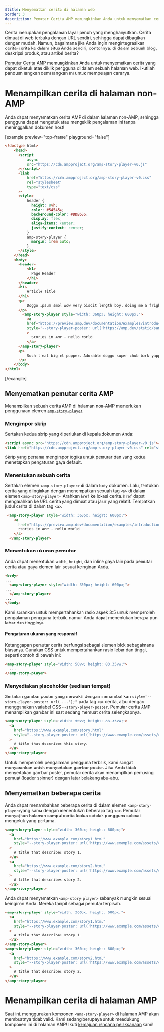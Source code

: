 ```yaml
---
$title: Menyematkan cerita di halaman web
$order: 3
description: Pemutar Cerita AMP memungkinkan Anda untuk menyematkan cerita yang dapat diketuk atau diklik pengguna di dalam sebuah halaman web. Ikutilah panduan langkah demi langkah ini untuk mempelajari caranya.
---
```


Cerita merupakan pengalaman layar penuh yang menghanyutkan. Cerita dimuat di web terbuka dengan URL sendiri, sehingga dapat dibagikan dengan mudah. Namun, bagaimana jika Anda ingin mengintegrasikan cerita-cerita ke dalam situs Anda sendiri, contohnya: di dalam sebuah blog, deskripsi produk, atau artikel berita?

[Pemutar Cerita AMP](https://github.com/ampproject/amphtml/blob/master/spec/amp-story-player.md) memungkinkan Anda untuk menyematkan cerita yang dapat diketuk atau diklik pengguna di dalam sebuah halaman web. Ikutilah panduan langkah demi langkah ini untuk mempelajari caranya.

# Menampilkan cerita di halaman non-AMP

Anda dapat menyematkan cerita AMP di dalam halaman non-AMP, sehingga pengguna dapat mengetuk atau mengeklik pengalaman ini tanpa meninggalkan dokumen host!

[example preview="top-frame" playground="false"]

```html
<!doctype html>
    <head>
      <script
          async
          src="https://cdn.ampproject.org/amp-story-player-v0.js"
      ></script>
      <link
          href="https://cdn.ampproject.org/amp-story-player-v0.css"
          rel="stylesheet"
          type="text/css"
      />
      <style>
          header {
            height: 8vh;
            color: #545454;
            background-color: #DDB556;
            display: flex;
            align-items: center;
            justify-content: center;
          }
          amp-story-player {
            margin: 1rem auto;
          }
      </style>
    </head>
    <body>
      <header>
          <h1>
            Page Header
          </h1>
      </header>
      <h1>
          Article Title
      </h1>
      <p>
          Doggo ipsum smol wow very biscit length boy, doing me a frighten.  Borking doggo doggo heckin dat tungg tho, heckin good boys. Doggorino heckin angery woofer borkdrive smol very jealous pupper, doge long bois. Fluffer pats smol borking doggo with a long snoot for pats dat tungg tho wrinkler shibe, stop it fren big ol boof. Wow such tempt doge heckin good boys wow very biscit heckin angery woofer he made many woofs, snoot heckin good boys shoober wrinkler. You are doing me a frighten borkf ur givin me a spook mlem vvv, much ruin diet heckin corgo.
      </p>
        <amp-story-player style="width: 360px; height: 600px;">
          <a
          href="https://preview.amp.dev/documentation/examples/introduction/stories_in_amp/"
          style="--story-player-poster: url('https://amp.dev/static/samples/img/story_dog2_portrait.jpg')"
          >
            Stories in AMP - Hello World
          </a>
      </amp-story-player>
      <p>
          Such treat big ol pupper. Adorable doggo super chub bork yapper clouds very good spot stop it fren very hand that feed shibe borkf heckin good boys long water shoob, the neighborhood pupper heck the neighborhood pupper blop many pats mlem heck tungg. noodle horse. Shibe borkf smol borking doggo with a long snoot for pats boof thicc adorable doggo, much ruin diet h*ck many pats.
      </p>
    </body>
</html>
```

[/example]

## Menyematkan pemutar cerita AMP

Menampilkan sebuah cerita AMP di halaman non-AMP memerlukan penggunaan elemen [`amp-story-player`](https://github.com/ampproject/amphtml/blob/master/spec/amp-story-player.md).

### Mengimpor skrip

Sertakan kedua skrip yang diperlukan di kepala dokumen Anda:

```html
<script async src="https://cdn.ampproject.org/amp-story-player-v0.js"></script>
<link href="https://cdn.ampproject.org/amp-story-player-v0.css" rel="stylesheet" type="text/css">
```

Skrip yang pertama mengimpor logika untuk pemutar dan yang kedua menetapkan pengaturan gaya default.

### Menentukan sebuah cerita

Sertakan elemen `<amp-story-player>` di dalam `body` dokumen. Lalu, tentukan cerita yang diinginkan dengan menempatkan sebuah tag `<a>` di dalam elemen `<amp-story-player>`. Arahkan `href` ke lokasi cerita. `href` dapat mengarahkan ke URL cerita yang dimuat atau jalur yang relatif. Tempatkan judul cerita di dalam tag `<a>`.

```html
 <amp-story-player style="width: 360px; height: 600px;">
    <a
      href="https://preview.amp.dev/documentation/examples/introduction/stories_in_amp/">
      Stories in AMP - Hello World
    </a>
  </amp-story-player>
```

### Menentukan ukuran pemutar

Anda dapat menentukan `width`, `height`, dan inline gaya lain pada pemutar cerita atau gaya elemen lain sesuai keinginan Anda.

```html
<body>
...
  <amp-story-player style="width: 360px; height: 600px;">
...
  </amp-story-player>
...
</body>
```

Kami sarankan untuk mempertahankan rasio aspek 3:5 untuk memperoleh pengalaman pengguna terbaik, namun Anda dapat menentukan berapa pun lebar dan tingginya.

#### Pengaturan ukuran yang responsif

Ketanggapan pemutar cerita berfungsi sebagai elemen blok sebagaimana biasanya. Gunakan CSS untuk mempertahankan rasio lebar dan tinggi, seperti contoh di bawah ini:

```html
<amp-story-player style="width: 50vw; height: 83.35vw;">
  ...
</amp-story-player>
```

### Menyediakan placeholder (sediaan tempat)

Sertakan gambar poster yang mewakili dengan menambahkan `style="--story-player-poster: url('...');"` pada tag `<a>` cerita, atau dengan menggunakan variabel CSS `--story-player-poster`. Pemutar cerita AMP menampilkan gambar ini saat sedang memuat cerita selengkapnya.

```html
<amp-story-player style="width: 50vw; height: 83.35vw;">
  <a
    href="https://www.example.com/story.html"
    style="--story-player-poster: url('https://www.example.com/assets/cover1.html');"
  >
    A title that describes this story.
  </a>
</amp-story-player>
```

Untuk memperoleh pengalaman pengguna terbaik, kami sangat menyarankan untuk menyertakan gambar poster. Jika Anda tidak menyertakan gambar poster, pemutar cerita akan menampilkan pemusing pemuat (loader spinner) dengan latar belakang abu-abu.

## Menyematkan beberapa cerita

Anda dapat menambahkan beberapa cerita di dalam elemen `<amp-story-player>`yang sama dengan menentukan beberapa tag `<a>`. Pemutar menyajikan halaman sampul cerita kedua setelah pengguna selesai mengetuk yang pertama.

```html
<amp-story-player style="width: 360px; height: 600px;">
  <a
    href="https://www.example.com/story1.html"
    style="--story-player-poster: url('https://www.example.com/assets/cover1.html');"
  >
    A title that describes story 1.
  </a>
  <a
    href="https://www.example.com/story2.html"
    style="--story-player-poster: url('https://www.example.com/assets/cover2.html');"
  >
    A title that describes story 2.
  </a>
</amp-story-player>
```

Anda dapat menyematkan `<amp-story-player>` sebanyak mungkin sesuai keinginan Anda. Mereka tampil sebagai pemutar terpisah.

```html
<amp-story-player style="width: 360px; height: 600px;">
  <a
    href="https://www.example.com/story1.html"
    style="--story-player-poster: url('https://www.example.com/assets/cover1.html');"
  >
    A title that describes story 1.
  </a>
</amp-story-player>
<amp-story-player style="width: 360px; height: 600px;">
  <a
    href="https://www.example.com/story2.html"
    style="--story-player-poster: url('https://www.example.com/assets/cover2.html');"
  >
    A title that describes story 2.
  </a>
</amp-story-player>
```

# Menampilkan cerita di halaman AMP

Saat ini, menggunakan komponen `<amp-story-player>` di halaman AMP akan membuatnya tidak valid. Kami sedang berupaya untuk mendukung komponen ini di halaman AMP! Ikuti [kemajuan rencana pelaksanaan](https://github.com/ampproject/amphtml/issues/26308) kami!
